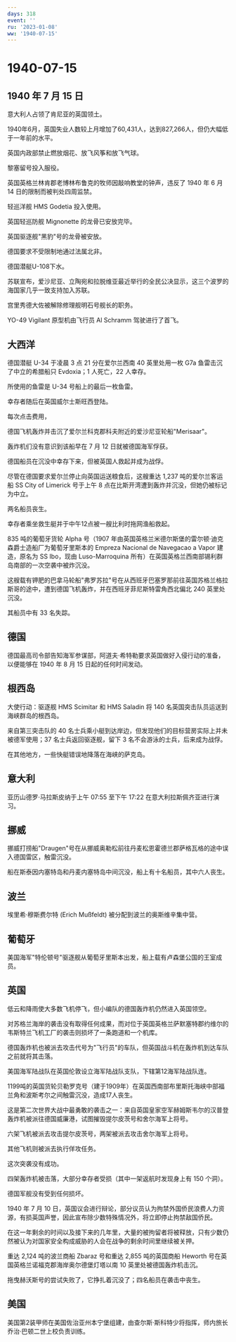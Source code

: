 ```yaml
---
days: 318
event: ''
ru: '2023-01-08'
ww: '1940-07-15'
---
```


# 1940-07-15

## 1940 年 7 月 15 日

意大利人占领了肯尼亚的英国领土。

1940年6月，英国失业人数较上月增加了60,431人，达到827,266人，但仍大幅低于一年前的水平。

英国内政部禁止燃放烟花、放飞风筝和放飞气球。

黎塞留号投入服役。

英国英格兰林肯郡老博林布鲁克的牧师因敲响教堂的钟声，违反了 1940 年 6 月
14 日的限制而被判处四周监禁。

轻巡洋舰 HMS Godetia 投入使用。

英国轻巡防舰 Mignonette 的龙骨已安放完毕。

英国驱逐舰"黑豹"号的龙骨被安放。

德国要求不受限制地通过法属北非。

德国潜艇U-108下水。

苏联宣布，爱沙尼亚、立陶宛和拉脱维亚最近举行的全民公决显示，这三个波罗的海国家几乎一致支持加入苏联。

宫里秀德大佐被解除修理舰明石号舰长的职务。

YO-49 Vigilant 原型机由飞行员 Al Schramm 驾驶进行了首飞。

## 大西洋

德国潜艇 U-34 于凌晨 3 点 21 分在爱尔兰西南 40 英里处用一枚 G7a
鱼雷击沉了中立的希腊船只 Evdoxia；1 人死亡，22 人幸存。

所使用的鱼雷是 U-34 号船上的最后一枚鱼雷。

幸存者随后在英国威尔士斯旺西登陆。

每次点击费用，

德国飞机轰炸并击沉了爱尔兰科克郡科夫附近的爱沙尼亚轮船"Merisaar"。

轰炸机们没有意识到该船早在 7 月 12 日就被德国海军俘获。

德国船员在沉没中幸存下来，但被英国人救起并成为战俘。

尽管在德国要求爱尔兰停止向英国运送粮食后，这艘重达 1,237
吨的爱尔兰客运船 SS City of Limerick 号于上午 8
点在比斯开湾遭到轰炸并沉没，但她仍被标记为中立。

两名船员丧生。

幸存者乘坐救生艇并于中午12点被一艘比利时拖网渔船救起。

835 吨的葡萄牙货轮 Alpha 号（1907
年由英国英格兰米德尔斯堡的雷尔顿·迪克森爵士造船厂为葡萄牙里斯本的
Empreza Nacional de Navegacao a Vapor 建造，原名为 SS Ibo，现由
Luso-Marroquina
所有）在英国英格兰西南部锡利群岛南部的一次空袭中被炸沉没。

这艘载有钾肥的巴拿马轮船"弗罗苏拉"号在从西班牙巴塞罗那前往英国苏格兰格拉斯哥的途中，遭到德国飞机轰炸，并在西班牙菲尼斯特雷角西北偏北
240 英里处沉没。

其船员中有 33 名失踪。

## 德国

德国最高司令部告知海军参谋部，阿道夫·希特勒要求英国做好入侵行动的准备，以便能够在
1940 年 8 月 15 日起的任何时间发动。

## 根西岛

大使行动：驱逐舰 HMS Scimitar 和 HMS Saladin 将 140
名英国突击队员运送到海峡群岛的根西岛。

来自第三突击队的 40
名士兵乘小艇到达岸边，但发现他们的目标营房实际上并未被德军使用；37
名士兵返回驱逐舰，留下 3 名不会游泳的士兵，后来成为战俘。

在其他地方，一些快艇错误地降落在海峡的萨克岛。

## 意大利

亚历山德罗·马拉斯皮纳于上午 07:55 至下午 17:22
在意大利拉斯佩齐亚进行演习。

## 挪威

挪威打捞船"Draugen"号在从挪威奥勒松前往丹麦松恩霍德兰郡萨格瓦格的途中误入德国雷区，触雷沉没。

船在斯泰因内塞特岛和丹麦内塞特岛中间沉没，船上有十名船员，其中六人丧生。

## 波兰

埃里希·穆斯费尔特 (Erich Mußfeldt) 被分配到波兰的奥斯维辛集中营。

## 葡萄牙

美国海军"特伦顿号"驱逐舰从葡萄牙里斯本出发，船上载有卢森堡公国的王室成员。

## 英国

低云和降雨使大多数飞机停飞，但小编队的德国轰炸机仍然进入英国领空。

对苏格兰海岸的袭击没有取得任何成果，而对位于英国英格兰萨默塞特郡约维尔的韦斯特兰飞机工厂的袭击则损坏了一条跑道和一个机库。

德国轰炸机也被派去攻击代号为"飞行员"的车队，但英国战斗机在轰炸机到达车队之前就将其击落。

美国海军陆战队在英国伦敦设立海军陆战队支队，下辖第12海军陆战队连。

1199吨的英国货轮贝勒罗克号（建于1909年）在英国西南部布里斯托海峡中部福兰角和波斯考尔之间触雷沉没，造成17人丧生。

这是第二次世界大战中最勇敢的袭击之一：来自英国皇家空军赫姆斯韦尔的汉普登轰炸机被派往德国威廉港，试图摧毁提尔皮茨号和舍尔海军上将号。

六架飞机被派去攻击提尔皮茨号，两架被派去攻击舍尔海军上将号。

其他飞机则被派去执行佯攻任务。

这次突袭没有成功。

四架轰炸机被击落，大部分幸存者受损（其中一架返航时发现身上有 150
个洞）。

德国军舰没有受到任何损坏。

1940 年 7 月 10
日，英国议会进行辩论，部分议员认为拘禁外国侨民浪费人力资源，有损英国声誉，因此宣布除少数特殊情况外，将立即停止拘禁敌国侨民。

在这一年剩余的时间以及接下来的几年里，大量的被拘留者将被释放，只有少数仍然被认为对国家安全构成威胁的人会在战争的剩余时间里继续被关押。

重达 2,124 吨的波兰商船 Zbaraz 号和重达 2,855 吨的英国商船 Heworth
号在英国英格兰诺福克郡海岸奥尔德堡灯塔以南 10 英里处被德国轰炸机击沉。

拖曳赫沃斯号的尝试失败了，它挣扎着沉没了；四名船员在袭击中丧生。

## 美国

美国第2装甲师在美国佐治亚州本宁堡组建，由查尔斯·斯科特少将指挥，师内旅长乔治·巴顿二世上校负责训练。